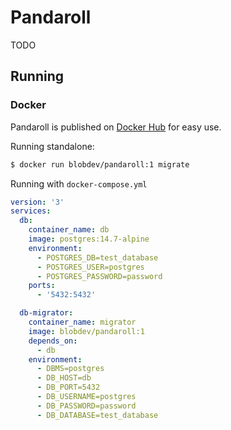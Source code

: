 # Pandaroll

TODO

## Running

### Docker

Pandaroll is published on [Docker Hub](https://hub.docker.com/r/blobdev/pandaroll) for easy use.

Running standalone:

```bash
$ docker run blobdev/pandaroll:1 migrate
```

Running with `docker-compose.yml`

```yml
version: '3'
services:
  db:
    container_name: db
    image: postgres:14.7-alpine
    environment:
      - POSTGRES_DB=test_database
      - POSTGRES_USER=postgres
      - POSTGRES_PASSWORD=password
    ports:
      - '5432:5432'

  db-migrator:
    container_name: migrator
    image: blobdev/pandaroll:1
    depends_on:
      - db
    environment:
      - DBMS=postgres
      - DB_HOST=db
      - DB_PORT=5432
      - DB_USERNAME=postgres
      - DB_PASSWORD=password
      - DB_DATABASE=test_database
```